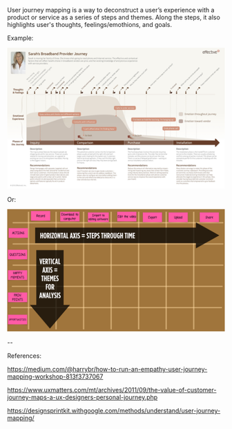User journey mapping is a way to deconstruct a user’s experience with a product or service as a series of steps and themes. Along the steps, it also highlights user's thoughts, feelings/emothions, and goals. 

Example:

![User Journey 1](/images/user-journey-1.jpg)

Or:

![User Journey 3](/images/user-journey-3.png)

--

References:

https://medium.com/@harrybr/how-to-run-an-empathy-user-journey-mapping-workshop-813f3737067

https://www.uxmatters.com/mt/archives/2011/09/the-value-of-customer-journey-maps-a-ux-designers-personal-journey.php

https://designsprintkit.withgoogle.com/methods/understand/user-journey-mapping/
